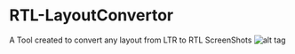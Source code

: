 # RTL-LayoutConvertor
A Tool created to convert any layout from LTR to RTL
ScreenShots
![alt tag](https://github.com/abdallaadelessa/RTL-LayoutConvertor/blob/master/screenshots/screenshot1.png)
